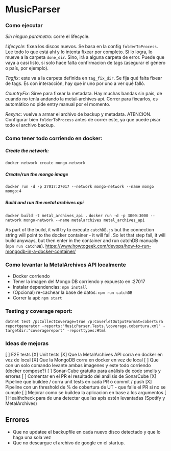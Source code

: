 # MusicParser

### Como ejecutar
*Sin ningun parametro*: corre el lifecycle.

*Lifecycle*: fixea los discos nuevos. Se basa en la config `folderToProcess`. Lee todo lo que está ahí y lo intenta fixear por completo. Si lo logra, lo mueve a la carpeta `done_dir`. Sino, irá a alguna carpeta de error. Puede que vaya a casi listo, si solo hace falta confirmacion de tags (asegurar el género o país, por ejemplo).

*Tagfix*: este va a la carpeta definida en `tag_fix_dir`. Se fija qué falta fixear de tags. Es con interacción, hay que ir uno por uno a ver qué falló.

*CountryFix*: Sirve para fixear la metadata. Hay muchas bandas sin país, de cuando no tenía andando la metal-archives api. Correr para fixearlos, es automático no pide entry manual por el momento.

*Resync*: vuelve a armar el archivo de backup y metadata. ATENCION. Configurar bien `folderToProcess` antes de correr este, ya que puede pisar todo el archivo backup.

### Como tener todo corriendo en docker:
##### Create the network:
`docker network create mongo-network`

##### Create/run the mongo image
`docker run -d -p 27017:27017 --network mongo-network --name mongo mongo:4`

##### Build and run the metal archives api
`docker build -t metal_archives_api .`
`docker run -d -p 3000:3000 --network mongo-network --name metalarchives metal_archives_api`

As part of the build, it will try to execute `catchDB.js` but the connection string will point to the docker container - it will fail.
So let that step fail, it will build anyways, but then enter in the container and run catchDB manually (`npm run catchDB`).
https://www.howtogeek.com/devops/how-to-run-mongodb-in-a-docker-container/
### Como levantar la MetalArchives API localmente
- Docker corriendo
- Tener la imagen del Mongo DB corriendo y expuesto en :27017
- Instalar dependencias: `npm install`
- (Opcional) re-cachear la base de datos: `npm run catchDB `
- Correr la api: `npm start`

### Testing y coverage report:

`dotnet test /p:CollectCoverage=true /p:CoverletOutputFormat=cobertura`
`reportgenerator -reports:"MusicParser.Tests.\coverage.cobertura.xml" -targetdir:"coveragereport" -reporttypes:Html`

### Ideas de mejoras
[ ] E2E tests
[X] Unit tests
[X] Que la MetalArchives API corra en docker en vez de local
[X] Que la MongoDB corra en docker en vez de local
[ ] Que con un solo comando levante ambas imagenes y este todo corriendo (docker compose?)
[ ] Sonar-Cube gratuito para análisis de code smells y errores
[ ] Comentar en el PR el resultado del análisis de SonarCube
[X] Pipeline que buildee / corra unit tests en cada PR o commit / push
[X] Pipeline con un threshold de % de cobertura de UT - que falle el PR si no se cumple
[ ] Mejorar como se buildea la aplicacion en base a los argumentos
[ ] Healthcheck para de una detectar que las apis estén levantadas (Spotify y MetalArchives)

## Errores
- Que no updatee el backupfile en cada nuevo disco detectado y que lo haga una sola vez
- Que no descargue el archivo de google en el startup.